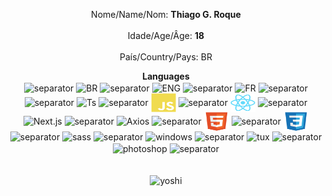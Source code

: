 <div align="center">

Nome/Name/Nom: <strong>Thiago G. Roque</strong>   
<br />
Idade/Age/Âge: <strong>18</strong>
<br />
<br />
País/Country/Pays: BR

<strong>
  Languages  
</strong>
<br />
<img align="center" alt="separator" height="30" width="30" src='https://cdn-icons-png.flaticon.com/512/8215/8215370.png' />  
<img align="center" alt="BR" height="50" width="50" src="https://cdn-icons-png.flaticon.com/512/4087/4087482.png" /> 
<img align="center" alt="separator" height="30" width="30" src='https://cdn-icons-png.flaticon.com/512/8215/8215370.png' />
<img align="center" alt="ENG" height="50" width="50" src="https://cdn-icons-png.flaticon.com/512/491/491560.png" />
<img align="center" alt="separator" height="30" width="30" src='https://cdn-icons-png.flaticon.com/512/8215/8215370.png' />
<img align="center" alt="FR" height="50" width="50" src="https://cdn-icons-png.flaticon.com/512/168/168005.png" />
<img align="center" alt="separator" height="30" width="30" src='https://cdn-icons-png.flaticon.com/512/8215/8215370.png' />


<div style="display: inline_block">
  <img align="center" alt="separator" height="20" width="20" src='https://cdn-icons-png.flaticon.com/512/8215/8215370.png' />  
  <img align="center" alt="Ts" height="30" width="40" src="https://cdn.jsdelivr.net/gh/devicons/devicon/icons/typescript/typescript-original.svg" />        
  <img align="center" alt="separator" height="20" width="20" src='https://cdn-icons-png.flaticon.com/512/8215/8215370.png' />  
  <img align="center" alt="Js" height="30" width="40" src="https://raw.githubusercontent.com/devicons/devicon/master/icons/javascript/javascript-plain.svg">
  <img align="center" alt="separator" height="20" width="20" src='https://cdn-icons-png.flaticon.com/512/8215/8215370.png' />  
  <img align="center" alt="React" height="30" width="40" src="https://raw.githubusercontent.com/devicons/devicon/master/icons/react/react-original.svg">
  <img align="center" alt="separator" height="20" width="20" src='https://cdn-icons-png.flaticon.com/512/8215/8215370.png' />  
  <img align="center" alt="Next.js" height="30" width="30" src="https://www.datocms-assets.com/75941/1657707878-nextjs_logo.png" />
  <img align="center" alt="separator" height="20" width="20" src='https://cdn-icons-png.flaticon.com/512/8215/8215370.png' />  

  <img align="center" alt="Axios" height="60" width="60" src="https://avatars.githubusercontent.com/u/32372333?s=400&v=4" />
  <img align="center" alt="separator" height="20" width="20" src='https://cdn-icons-png.flaticon.com/512/8215/8215370.png' />  

  <img align="center" alt="HTML" height="30" width="40" src="https://raw.githubusercontent.com/devicons/devicon/master/icons/html5/html5-original.svg">
  <img align="center" alt="separator" height="20" width="20" src='https://cdn-icons-png.flaticon.com/512/8215/8215370.png' />  

  <img align="center" alt="css" height="30" width="40" src="https://raw.githubusercontent.com/devicons/devicon/master/icons/css3/css3-original.svg">
  <img align="center" alt="separator" height="20" width="20" src='https://cdn-icons-png.flaticon.com/512/8215/8215370.png' />  
  <img align="center" alt="sass" height="30" width="40" src="https://cdn.jsdelivr.net/gh/devicons/devicon/icons/sass/sass-original.svg">
  <img align="center" alt="separator" height="20" width="20" src='https://cdn-icons-png.flaticon.com/512/8215/8215370.png' />  
  <img align="center" alt="windows" height="40" width="40" src=" https://cdn-icons-png.flaticon.com/512/232/232411.png">
  <img align="center" alt="separator" height="20" width="20" src='https://cdn-icons-png.flaticon.com/512/8215/8215370.png' />  
  <img align="center" alt="tux" height="30" width="40" src="https://cdn.jsdelivr.net/gh/devicons/devicon/icons/linux/linux-original.svg">
  <img align="center" alt="separator" height="20" width="20" src='https://cdn-icons-png.flaticon.com/512/8215/8215370.png' />  
  <img align="center" alt="photoshop" height="30" width="40" src="https://cdn.jsdelivr.net/gh/devicons/devicon/icons/photoshop/photoshop-line.svg">
  <img align="center" alt="separator" height="20" width="20" src='https://cdn-icons-png.flaticon.com/512/8215/8215370.png' />  

  </div>
<br />
<br />
<img src="https://thumbs.gfycat.com/DistinctAdmiredBactrian-max-1mb.gif" alt="yoshi" height="300" width="300">
</div>
